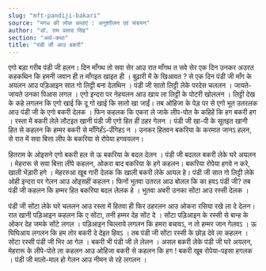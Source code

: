 ```yaml
---
slug: "mft-pandiji-bakari"
source: "मगध की लोक कथाएं : अनुशाीलन एवं संचयन"
author: "डॉ. राम प्रसाद सिंह"
section: "अर्थ-कथा"
title: "पंडी जी आउ बकरी"
---
```

एगो बड़ा गरीब पंडी जी हलन। दिन माँगथ तो सवा सेर आउ रात माँगथ त सवे सेर  एक दिन उनकर अउरत कहकथिन कि हमनी जवान ही त माँगइत खाइत ही । बुढ़ारी में के खिआवत ? से एक दिन पंडी जी माँग के अयलन आउ पड़िआइन सात गो लिट्टी बना देलथिन । पंडी जी सातो लिट्टी लेके परदेस चललन । जायते-जायते उनका पिआस लगल । एगो इन्दरा पर नेहयलन आउ खाय ला लिट्टी के पोटरी खोललन । लिट्टी देख के कहे लगलन कि एगो खाई कि दू गो खाई कि सातो खा जाईं। तब ओहिजा के पेड़ पर से एगो भूत उतरलक आउ पंडी जी के एगो बकरी देलक । फिन कहलक कि एकरा ले जाके लीप-पोत के कहिहें कि हग बकरी हग । रस्ता में बकरी लेले लौटइत खानी पंडी जी एगो हित हीं ठहर गेलन । पंडी जी खा-पी के सूतइत खानी हित से कहलन कि हम्मर बकरी से माँगिहँऽ-उँगिहऽ न । उनकर हितवन बकरिया के करमात जानऽ हलन, से रात में सवा बित्ता लीप के बकरिया से रोपेया हगवयलन।
 
हितराम के ओइसने एगो बकरी हल से ऊ बकरिया के बदल देलन । पंडी जी बदलल बकरी लेके घरे अयलन । मेहरारू से सवा बित्ता लीपे कहलन, ओकरा बाद बकरिया के हगे कहलन। बकरिया रोपेया हगवे न करे, खाली भेंड़ारी हगे । मेहररुआ खूब गारी देलक कि खाली बकरी लेके आयल हे। पंडी जी सात गो लिट्टी लेके ओही इन्दरा पर गेलन आउ ओइसहीं कहलन। फिनों भुतवा उतरल आउ बोलल कि का हवऽ पंडी जी?   तब पंडी जी कहलन कि हम्मर हित बकरिया बदल लेलक हे । भुतवा अबरी उनका सोंटा आउ रस्सी देलक । 

पंडी जी सोंटा लेके घरे चललन आउ रस्ता में हितवा ही फिर ठहरलन आउ ओकरा रसिया रखे ला दे देलन। रात खानी पड़िआइन कहलन कि ए सोंटा, तनी हम्मर देह सोंट दे । सोंटा पड़िआइन के रस्सी से बान्ह के ओकर देह जमके सोंटे लगल । पड़िआइन चिल्लाये लगलन कि हमरा बचावऽ, न तो हम्मर जान गेलवऽ । ऊ घिघिआय लगलन कि हम तोर बकरी दे देइत हिवऽ । तब पंडी जी सोंटा रस्सी के छोड़ देवे ला कहलन । सोंटा रस्सी पंडी जी भिर आ गेल । बकरी भी पंडी जी ले लेलन । असल बकरी लेके पंडी जी घरे अयलन, मेहरारू के लीपे-पोते ला कहलन आउ ओहिजा बकरी से कहलन कि हग ! बकरी खूब रोपेया-पइसा हगलक । पंडी जी मालो-माल हो गेलन आउ नीमन से रहे लगलन ।
